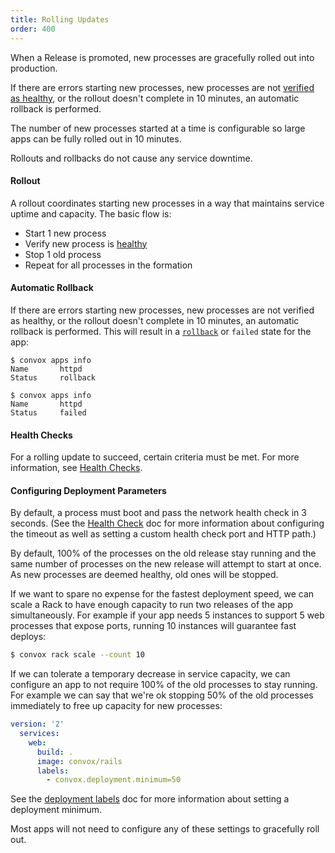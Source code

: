 ```yaml
---
title: Rolling Updates
order: 400
---
```


When a Release is promoted, new processes are gracefully rolled out into production.

If there are errors starting new processes, new processes are not [verified as healthy](/docs/health-checks), or the rollout doesn't complete in 10 minutes, an automatic rollback is performed.

The number of new processes started at a time is configurable so large apps can be fully rolled out in 10 minutes.

Rollouts and rollbacks do not cause any service downtime.

#### Rollout

A rollout coordinates starting new processes in a way that maintains service uptime and capacity. The basic flow is:

* Start 1 new process
* Verify new process is [healthy](/docs/health-checks)
* Stop 1 old process
* Repeat for all processes in the formation

#### Automatic Rollback

If there are errors starting new processes, new processes are not verified as healthy, or the rollout doesn't complete in 10 minutes, an automatic rollback is performed. This will result in a [`rollback`](/docs/rack-statuses/#rollback) or `failed` state for the app:

```
$ convox apps info
Name       httpd
Status     rollback

$ convox apps info
Name       httpd
Status     failed
```

#### Health Checks

For a rolling update to succeed, certain criteria must be met. For more information, see [Health Checks](/docs/health-checks).

#### Configuring Deployment Parameters

By default, a process must boot and pass the network health check in 3 seconds. (See the [Health Check](/docs/health-checks) doc for more information about configuring the timeout as well as setting a custom health check port and HTTP path.)

By default, 100% of the processes on the old release stay running and the same number of processes on the new release will attempt to start at once. As new processes are deemed healthy, old ones will be stopped.

If we want to spare no expense for the fastest deployment speed, we can scale a Rack to have enough capacity to run two releases of the app simultaneously. For example if your app needs 5 instances to support 5 web processes that expose ports, running 10 instances will guarantee fast deploys:

```bash
$ convox rack scale --count 10
```

If we can tolerate a temporary decrease in service capacity, we can configure an app to not require 100% of the old processes to stay running. For example we can say that we're ok stopping 50% of the old processes immediately to free up capacity for new processes:

```yaml
version: '2'
  services:
    web:
      build: .
      image: convox/rails
      labels:
        - convox.deployment.minimum=50
```

See the [deployment labels](/docs/docker-compose-labels/#convoxdeployment) doc for more information about setting a deployment minimum.

Most apps will not need to configure any of these settings to gracefully roll out.
